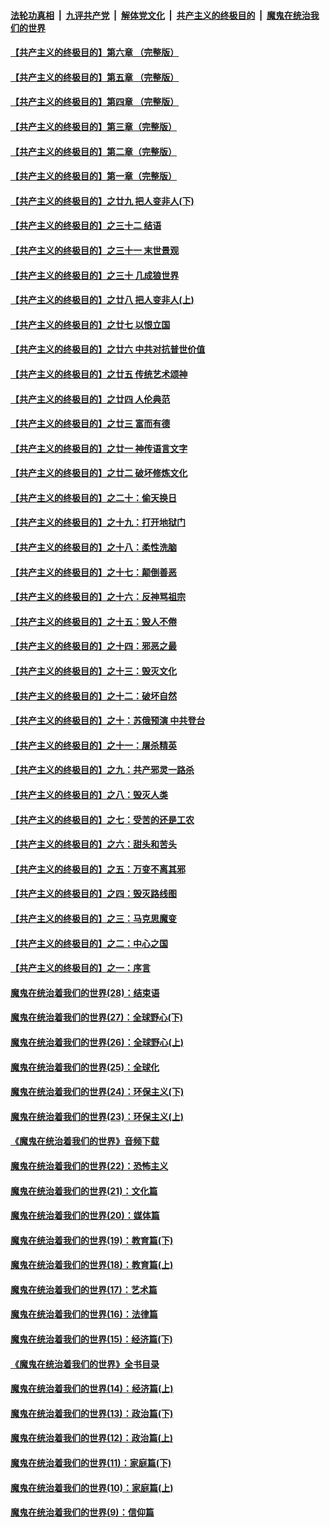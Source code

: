 

####  [法轮功真相](../../../../basic/blob/master/README.md?t=05101301) &nbsp;|&nbsp; [九评共产党](../../../../9ping.md/blob/master/README.md?t=05101301) &nbsp;|&nbsp; [解体党文化](../../../../jtdwh.md/blob/master/README.md?t=05101301)  &nbsp;|&nbsp; [共产主义的终极目的](../../../../gczydzjmd.md/blob/master/README.md?t=05101301) &nbsp;|&nbsp; [魔鬼在统治我们的世界](../../../../mgztzwmdsj.md/blob/master/README.md?t=05101301) 

#### [【共产主义的终极目的】第六章 （完整版）](../pages/nsc422/n11428913.md?t=05101301) 

#### [【共产主义的终极目的】第五章 （完整版）](../pages/nsc422/n11428912.md?t=05101301) 

#### [【共产主义的终极目的】第四章 （完整版）](../pages/nsc422/n11428907.md?t=05101301) 

#### [【共产主义的终极目的】第三章（完整版）](../pages/nsc422/n11428848.md?t=05101301) 

#### [【共产主义的终极目的】第二章（完整版）](../pages/nsc422/n11428831.md?t=05101301) 

#### [【共产主义的终极目的】第一章（完整版）](../pages/nsc422/n11417651.md?t=05101301) 

#### [【共产主义的终极目的】之廿九 把人变非人(下)](../pages/nsc422/n11344140.md?t=05101301) 

#### [【共产主义的终极目的】之三十二 结语](../pages/nsc422/n11360535.md?t=05101301) 

#### [【共产主义的终极目的】之三十一 末世景观](../pages/nsc422/n11351129.md?t=05101301) 

#### [【共产主义的终极目的】之三十 几成狼世界](../pages/nsc422/n11348280.md?t=05101301) 

#### [【共产主义的终极目的】之廿八 把人变非人(上)](../pages/nsc422/n11340492.md?t=05101301) 

#### [【共产主义的终极目的】之廿七 以恨立国](../pages/nsc422/n11336944.md?t=05101301) 

#### [【共产主义的终极目的】之廿六 中共对抗普世价值](../pages/nsc422/n11324785.md?t=05101301) 

#### [【共产主义的终极目的】之廿五 传统艺术颂神](../pages/nsc422/n11296396.md?t=05101301) 

#### [【共产主义的终极目的】之廿四 人伦典范](../pages/nsc422/n11296397.md?t=05101301) 

#### [【共产主义的终极目的】之廿三 富而有德](../pages/nsc422/n11283598.md?t=05101301) 

#### [【共产主义的终极目的】之廿一 神传语言文字](../pages/nsc422/n11263265.md?t=05101301) 

#### [【共产主义的终极目的】之廿二 破坏修炼文化](../pages/nsc422/n11245728.md?t=05101301) 

#### [【共产主义的终极目的】之二十：偷天换日](../pages/nsc422/n11238846.md?t=05101301) 

#### [【共产主义的终极目的】之十九：打开地狱门](../pages/nsc422/n11206376.md?t=05101301) 

#### [【共产主义的终极目的】之十八：柔性洗脑](../pages/nsc422/n11199994.md?t=05101301) 

#### [【共产主义的终极目的】之十七：颠倒善恶](../pages/nsc422/n11179782.md?t=05101301) 

#### [【共产主义的终极目的】之十六：反神骂祖宗](../pages/nsc422/n11166798.md?t=05101301) 

#### [【共产主义的终极目的】之十五：毁人不倦](../pages/nsc422/n11166792.md?t=05101301) 

#### [【共产主义的终极目的】之十四：邪恶之最](../pages/nsc422/n11150249.md?t=05101301) 

#### [【共产主义的终极目的】之十三：毁灭文化](../pages/nsc422/n11135227.md?t=05101301) 

#### [【共产主义的终极目的】之十二：破坏自然](../pages/nsc422/n11135214.md?t=05101301) 

#### [【共产主义的终极目的】之十：苏俄预演 中共登台](../pages/nsc422/n11118424.md?t=05101301) 

#### [【共产主义的终极目的】之十一：屠杀精英](../pages/nsc422/n11118442.md?t=05101301) 

#### [【共产主义的终极目的】之九：共产邪灵一路杀](../pages/nsc422/n11114139.md?t=05101301) 

#### [【共产主义的终极目的】之八：毁灭人类](../pages/nsc422/n11108503.md?t=05101301) 

#### [【共产主义的终极目的】之七：受苦的还是工农](../pages/nsc422/n11101809.md?t=05101301) 

#### [【共产主义的终极目的】之六：甜头和苦头](../pages/nsc422/n11096971.md?t=05101301) 

#### [【共产主义的终极目的】之五：万变不离其邪](../pages/nsc422/n11091285.md?t=05101301) 

#### [【共产主义的终极目的】之四：毁灭路线图](../pages/nsc422/n11086284.md?t=05101301) 

#### [【共产主义的终极目的】之三：马克思魔变](../pages/nsc422/n11061941.md?t=05101301) 

#### [【共产主义的终极目的】之二：中心之国](../pages/nsc422/n11047728.md?t=05101301) 

#### [【共产主义的终极目的】之一：序言](../pages/nsc422/n11086077.md?t=05101301) 

#### [魔鬼在统治着我们的世界(28)：结束语](../pages/nsc422/n10936246.md?t=05101301) 

#### [魔鬼在统治着我们的世界(27)：全球野心(下)](../pages/nsc422/n10928319.md?t=05101301) 

#### [魔鬼在统治着我们的世界(26)：全球野心(上)](../pages/nsc422/n10900318.md?t=05101301) 

#### [魔鬼在统治着我们的世界(25)：全球化](../pages/nsc422/n10788205.md?t=05101301) 

#### [魔鬼在统治着我们的世界(24)：环保主义(下)](../pages/nsc422/n10695307.md?t=05101301) 

#### [魔鬼在统治着我们的世界(23)：环保主义(上)](../pages/nsc422/n10688613.md?t=05101301) 

#### [《魔鬼在统治着我们的世界》音频下载](../pages/nsc422/n10635553.md?t=05101301) 

#### [魔鬼在统治着我们的世界(22)：恐怖主义](../pages/nsc422/n10614727.md?t=05101301) 

#### [魔鬼在统治着我们的世界(21)：文化篇](../pages/nsc422/n10597706.md?t=05101301) 

#### [魔鬼在统治着我们的世界(20)：媒体篇](../pages/nsc422/n10586579.md?t=05101301) 

#### [魔鬼在统治着我们的世界(19)：教育篇(下)](../pages/nsc422/n10564808.md?t=05101301) 

#### [魔鬼在统治着我们的世界(18)：教育篇(上)](../pages/nsc422/n10526970.md?t=05101301) 

#### [魔鬼在统治着我们的世界(17)：艺术篇](../pages/nsc422/n10499093.md?t=05101301) 

#### [魔鬼在统治着我们的世界(16)：法律篇](../pages/nsc422/n10485969.md?t=05101301) 

#### [魔鬼在统治着我们的世界(15)：经济篇(下)](../pages/nsc422/n10469975.md?t=05101301) 

#### [《魔鬼在统治着我们的世界》全书目录](../pages/nsc422/n10464261.md?t=05101301) 

#### [魔鬼在统治着我们的世界(14)：经济篇(上)](../pages/nsc422/n10457370.md?t=05101301) 

#### [魔鬼在统治着我们的世界(13)：政治篇(下)](../pages/nsc422/n10448270.md?t=05101301) 

#### [魔鬼在统治着我们的世界(12)：政治篇(上)](../pages/nsc422/n10444576.md?t=05101301) 

#### [魔鬼在统治着我们的世界(11)：家庭篇(下)](../pages/nsc422/n10440961.md?t=05101301) 

#### [魔鬼在统治着我们的世界(10)：家庭篇(上)](../pages/nsc422/n10435448.md?t=05101301) 

#### [魔鬼在统治着我们的世界(9)：信仰篇](../pages/nsc422/n10432159.md?t=05101301) 

